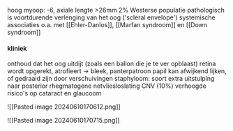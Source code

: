 hoog myoop: -6, axiale lengte >26mm
2% Westerse populatie
pathologisch is voortdurende verlenging van het oog ('scleral envelope')
systemische associaties o.a. met [[Ehler-Danlos]], [[Marfan syndroom]] en [[Down syndroom]]

#### kliniek
onthoud dat het oog uitdijt (zoals een ballon die je te ver opblaast)
retina wordt opgerekt, atrofieert -> bleek, panterpatroon
papil kan afwijkend lijken, of gedraaid zijn door verschuivingen
staphyloom: soort extra uitstulping naar posterior
rhegmatogene netvliesloslating
CNV (10%)
verhoogde risico's op cataract en glaucoom

![[Pasted image 20240610170612.png]]


![[Pasted image 20240610170715.png]]